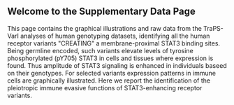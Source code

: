 ## Welcome to the Supplementary Data Page

This page contains the graphical illustrations and raw data from the TraPS-VarI analyses of human genotyping datasets, identifying all the human receptor variants "CREATING" a membrane-proximal STAT3 binding sites. Being germline encoded, such variants elevate levels of tyrosine phosphorylated (pY705) STAT3 in cells and tissues where expression is found. Thus amplitude of STAT3 signaling is enhanced in individuals baseed on their genotypes. For selected variants expression patterns in immune cells are graphically illustrated. Here we report the identification of the pleiotropic immune evasive functions of STAT3-enhancing receptor variants. 

